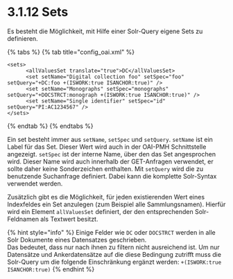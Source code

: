 # 3.1.12 Sets

Es besteht die Möglichkeit, mit Hilfe einer Solr-Query eigene Sets zu definieren.

{% tabs %}
{% tab title="config_oai.xml" %}
```markup
<sets>
      <allValuesSet translate="true">DC</allValuesSet>
      <set setName="Digital collection foo" setSpec="foo" setQuery="+DC:foo +(ISWORK:true ISANCHOR:true)" />
      <set setName="Monographs" setSpec="monographs" setQuery="+DOCSTRCT:monograph +(ISWORK:true ISANCHOR:true)" />
      <set setName="Single identifier" setSpec="id" setQuery="PI:AC1234567" />
</sets>
```
{% endtab %}
{% endtabs %}

Ein set besteht immer aus `setName`, `setSpec` und `setQuery`. `setName` ist ein Label für das Set. Dieser Wert wird auch in der OAI-PMH Schnittstelle angezeigt. `setSpec` ist der interne Name, über den das Set angesprochen wird. Dieser Name wird auch innerhalb der GET-Anfragen verwendet, er sollte daher keine Sonderzeichen enthalten. Mit `setQuery` wird die zu benutzende Suchanfrage definiert. Dabei kann die komplette Solr-Syntax verwendet werden.

Zusätzlich gibt es die Möglichkeit, für jeden existierenden Wert eines Indexfeldes ein Set anzulegen (zum Beispiel alle Sammlungsnamen). Hierfür wird ein Element `allValuesSet` definiert, der den entsprechenden Solr-Feldnamen als Textwert besitzt.

{% hint style="info" %}
Einige Felder wie `DC` oder `DOCSTRCT` werden in alle Solr Dokumente eines Datensatzes geschrieben. \
Das bedeutet, dass nur nach ihnen zu filtern nicht ausreichend ist. Um nur Datensätze und Ankerdatensätze auf die diese Bedingung zutrifft muss die Solr-Query um die folgende Einschränkung ergänzt werden: `+(ISWORK:true ISANCHOR:true)`
{% endhint %}
